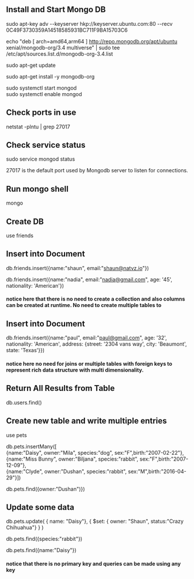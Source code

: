 ## Install and Start Mongo DB

  sudo apt-key adv --keyserver hkp://keyserver.ubuntu.com:80 --recv 0C49F3730359A14518585931BC711F9BA15703C6
  
  echo "deb [ arch=amd64,arm64 ] http://repo.mongodb.org/apt/ubuntu xenial/mongodb-org/3.4 multiverse" | sudo tee  /etc/apt/sources.list.d/mongodb-org-3.4.list

  sudo apt-get update

  sudo apt-get install -y mongodb-org

  sudo systemctl start mongod  
  sudo systemctl enable mongod

## Check ports in use

  netstat -plntu | grep 27017

## Check service status
  sudo service mongod status

27017 is the default port used by Mongodb server to listen for connections. 

## Run mongo shell

  mongo
 
## Create DB

  use friends
  
## Insert into Document

  db.friends.insert({name:"shaun", email:"shaun@natvz.io"})
  
  db.friends.insert({name:"nadia", email:"nadia@gmail.com", age: '45', nationality: 'American'})
  
#### notice here that there is no need to create a collection and also columns can be created at runtime.  No need to create multiple tables to 
  
## Insert into Document

  db.friends.insert({name:"paul", email:"paul@gmail.com", age: '32', nationality: 'American', address: {street: '2304 vans way',   city: 'Beaumont', state: 'Texas'}})
  
#### notice here no need for joins or multiple tables with foreign keys to represent rich data structure with multi dimensionality.
  
## Return All Results from Table

  db.users.find()
  

## Create new table and write multiple entries

  use pets
  
  db.pets.insertMany([  
        {name:"Daisy", owner:"Mila", species:"dog", sex:"F",birth:"2007-02-22"},  
        {name:"Miss Bunny", owner:"Biljana", species:"rabbit", sex:"F",birth:"2007-12-09"},  
        {name:"Clyde", owner:"Dushan", species:"rabbit", sex:"M",birth:"2016-04-29"}])  
        
  db.pets.find({owner:"Dushan")})

## Update some data


  db.pets.update(
      { name: "Daisy"},
      {
          $set: { owner: "Shaun", status:"Crazy Chihuahua"}
      }
  )
  
  db.pets.find({species:"rabbit"})
  
  db.pets.find({name:"Daisy"})
  
 #### notice that there is no primary key and queries can be made using any key
 
